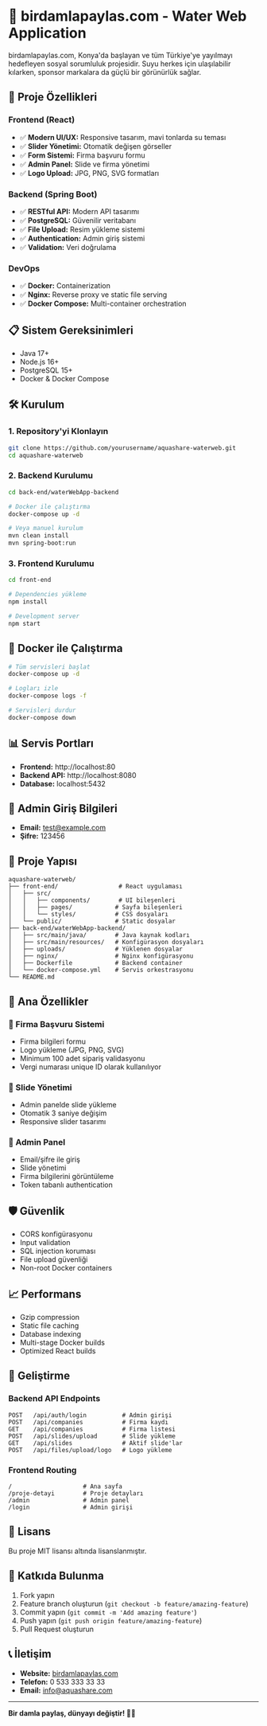 # 🌊 birdamlapaylas.com - Water Web Application

birdamlapaylas.com, Konya'da başlayan ve tüm Türkiye'ye yayılmayı hedefleyen sosyal sorumluluk projesidir. Suyu herkes için ulaşılabilir kılarken, sponsor markalara da güçlü bir görünürlük sağlar.

## 🚀 Proje Özellikleri

### Frontend (React)
- ✅ **Modern UI/UX:** Responsive tasarım, mavi tonlarda su teması
- ✅ **Slider Yönetimi:** Otomatik değişen görseller
- ✅ **Form Sistemi:** Firma başvuru formu
- ✅ **Admin Panel:** Slide ve firma yönetimi
- ✅ **Logo Upload:** JPG, PNG, SVG formatları

### Backend (Spring Boot)
- ✅ **RESTful API:** Modern API tasarımı
- ✅ **PostgreSQL:** Güvenilir veritabanı
- ✅ **File Upload:** Resim yükleme sistemi
- ✅ **Authentication:** Admin giriş sistemi
- ✅ **Validation:** Veri doğrulama

### DevOps
- ✅ **Docker:** Containerization
- ✅ **Nginx:** Reverse proxy ve static file serving
- ✅ **Docker Compose:** Multi-container orchestration

## 📋 Sistem Gereksinimleri

- Java 17+
- Node.js 16+
- PostgreSQL 15+
- Docker & Docker Compose

## 🛠️ Kurulum

### 1. Repository'yi Klonlayın
```bash
git clone https://github.com/yourusername/aquashare-waterweb.git
cd aquashare-waterweb
```

### 2. Backend Kurulumu
```bash
cd back-end/waterWebApp-backend

# Docker ile çalıştırma
docker-compose up -d

# Veya manuel kurulum
mvn clean install
mvn spring-boot:run
```

### 3. Frontend Kurulumu
```bash
cd front-end

# Dependencies yükleme
npm install

# Development server
npm start
```

## 🐳 Docker ile Çalıştırma

```bash
# Tüm servisleri başlat
docker-compose up -d

# Logları izle
docker-compose logs -f

# Servisleri durdur
docker-compose down
```

## 📊 Servis Portları

- **Frontend:** http://localhost:80
- **Backend API:** http://localhost:8080
- **Database:** localhost:5432

## 🔑 Admin Giriş Bilgileri

- **Email:** test@example.com
- **Şifre:** 123456

## 📁 Proje Yapısı

```
aquashare-waterweb/
├── front-end/                 # React uygulaması
│   ├── src/
│   │   ├── components/        # UI bileşenleri
│   │   ├── pages/            # Sayfa bileşenleri
│   │   └── styles/           # CSS dosyaları
│   └── public/               # Static dosyalar
├── back-end/waterWebApp-backend/
│   ├── src/main/java/        # Java kaynak kodları
│   ├── src/main/resources/   # Konfigürasyon dosyaları
│   ├── uploads/              # Yüklenen dosyalar
│   ├── nginx/                # Nginx konfigürasyonu
│   ├── Dockerfile            # Backend container
│   └── docker-compose.yml    # Servis orkestrasyonu
└── README.md
```

## 🎯 Ana Özellikler

### 🏢 Firma Başvuru Sistemi
- Firma bilgileri formu
- Logo yükleme (JPG, PNG, SVG)
- Minimum 100 adet sipariş validasyonu
- Vergi numarası unique ID olarak kullanılıyor

### 📸 Slide Yönetimi
- Admin panelde slide yükleme
- Otomatik 3 saniye değişim
- Responsive slider tasarımı

### 🔐 Admin Panel
- Email/şifre ile giriş
- Slide yönetimi
- Firma bilgilerini görüntüleme
- Token tabanlı authentication

## 🛡️ Güvenlik

- CORS konfigürasyonu
- Input validation
- SQL injection koruması
- File upload güvenliği
- Non-root Docker containers

## 📈 Performans

- Gzip compression
- Static file caching
- Database indexing
- Multi-stage Docker builds
- Optimized React builds

## 🔧 Geliştirme

### Backend API Endpoints
```
POST   /api/auth/login          # Admin girişi
POST   /api/companies           # Firma kaydı
GET    /api/companies           # Firma listesi
POST   /api/slides/upload       # Slide yükleme
GET    /api/slides              # Aktif slide'lar
POST   /api/files/upload/logo   # Logo yükleme
```

### Frontend Routing
```
/                    # Ana sayfa
/proje-detayi        # Proje detayları
/admin               # Admin panel
/login               # Admin girişi
```

## 📝 Lisans

Bu proje MIT lisansı altında lisanslanmıştır.

## 🤝 Katkıda Bulunma

1. Fork yapın
2. Feature branch oluşturun (`git checkout -b feature/amazing-feature`)
3. Commit yapın (`git commit -m 'Add amazing feature'`)
4. Push yapın (`git push origin feature/amazing-feature`)
5. Pull Request oluşturun

## 📞 İletişim

- **Website:** [birdamlapaylas.com](https://www.biryudumiyilikharekit.com)
- **Telefon:** 0 533 333 33 33
- **Email:** info@aquashare.com

---

**Bir damla paylaş, dünyayı değiştir! 🌊💙**
